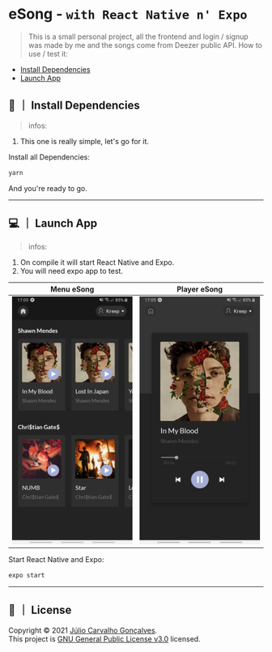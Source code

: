 # eSong - `with React Native n' Expo`

> This is a small personal project, all the frontend and login / signup was made by me and the songs come from Deezer public API. How to use / test it:

- [Install Dependencies](#install-dependencies)
- [Launch App](#launch-app)

## 🔨 ｜ Install Dependencies

> infos:

1. This one is really simple, let's go for it.

Install all Dependencies:

```sh
yarn
```

And you're ready to go.

---

## 💻 ｜ Launch App

> infos:

1. On compile it will start React Native and Expo.
2. You will need expo app to test.

|                                                    Menu eSong                                                    |                                                    Player eSong                                                    |
| :--------------------------------------------------------------------------------------------------------------: | :----------------------------------------------------------------------------------------------------------------: |
| ![menu-esong](https://raw.githubusercontent.com/ImaKrp/eSong-Native/master/assets/readme-images/1.jpg) | ![player-esong](https://raw.githubusercontent.com/ImaKrp/eSong-Native/master/assets/readme-images/2.jpg) |

Start React Native and Expo:

```sh
expo start
```

---

## 📝 ｜ License

Copyright © 2021 [Júlio Carvalho Gonçalves](https://github.com/ImaKrp).<br />
This project is [GNU General Public License v3.0](https://github.com/ImaKrp/eSong-Native/blob/master/LICENSE) licensed.
